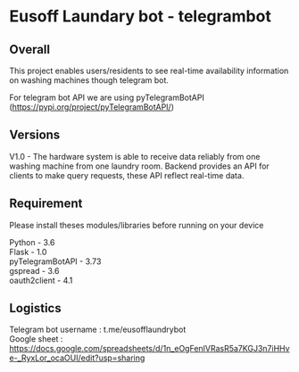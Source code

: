 
# Eusoff Laundary bot - telegrambot

## Overall
This project enables users/residents to see real-time availability information on washing machines though telegram bot.

For telegram bot API we are using pyTelegramBotAPI (https://pypi.org/project/pyTelegramBotAPI/)


## Versions 

V1.0 - The hardware system is able to receive data reliably from one washing machine from one laundry room. Backend provides an API for clients to make query requests, these API reflect real-time data.


## Requirement 

Please install theses modules/libraries before running on your device 

Python - 3.6 \
Flask - 1.0 \
pyTelegramBotAPI - 3.73 \
gspread - 3.6 \
oauth2client - 4.1 


## Logistics 

Telegram bot username : t.me/eusofflaundrybot \
Google sheet : https://docs.google.com/spreadsheets/d/1n_eOgFenIVRasR5a7KGJ3n7iHHve-_RyxLor_ocaOUI/edit?usp=sharing